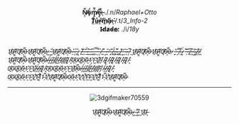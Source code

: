 <article>
  <p align="center">
    <b>N̸̙̹͌ö̴̡́m̸̡͈͐͌ę̴̧͒͘:̶̩̀͊</b> ./.n/<i>Raphael+Otto</i> <br>
    <b>T̸̤̄ů̶̲r̷̼͝m̸̭̈a̴̗̋:̶̞͘</b> /.t/<i>3_Info-2</i> <br>
    <b>I̴d̸a̷d̴e̷:̷</b> ./i/<i>18y</i> <br>
    <br>
  </p>
  <i>1̸̘̇0̶̛̝1̸͇͗0̸̙͂0̶͕̿0̵1̸̘̇0̶̛̝1̸͇͗0̸̙͂0̶͕̿0̵-̷͖̀-̶͚̾1̸̘̇0̶̛̝1̸͇͗0̸̙͂0̶͕̿0̵-̷̱̽-̷̩̾-̶̥̎-̷͓̄-̸̲̑-̶̲͠-̶̤̈́-̷͍̎-̶̪͝-̵̲͆-̵̻̈́-̵̥̿-̵̮͋-̵͔́-̸̜̉-̶̭̊-̵͔̏-̷̪͂-̷̦̒-̵̝͊-̸̟̈́-̷̳͑-̴̲̌-̶͇̏-̸̰͊-̵͙̓-̶̫͂-̴̄ͅ-̵͎̅-̸͒͜1̸̘̇0̶̛̝1̸͇͗0̸̙͂0̶͕̿0̵1̸̘̇0̶̛̝1̸͇͗0̸̙͂0̶͕̿0̵-̷̬̀-̵̠̓-̵͎͌-̸̤͌-̴̞̈́-̷͎̄-̵̜͝-̷̹͆-̸̟̅-̷͈̎-̴͖̔-̴̻͝/̵̞̽/̷̛̪1̸̘̇0̶̛̝1̸͇͗0̸̙͂0̶͕̿0̵1̸̘̇0̶̛̝1̸͇͗0̸̙͂0̶͕̿0̵/̶̝̈́/̶̺͑/̵̭̂/̸̢̈́/̵̺͛/̵̠̍/̸̝̉/̸̭̈/̴̥̎/̷͔͛/̵͓̂0̵̛̙0̴̣͘0̵̻̌0̷͗ͅ0̶̯́1̷̛̝1̵̺̆1̸̲̊/̵͝ͅ//̴̥̎/̷͔͛/̵͓̂/̴̥̎/̷͔͛/̵͓̂/̴̥̎/̷͔͛/̵͓̂/̴̥̎/̷͔͛/̵͓̂0̵̛̙0̴̣͘0̵̻̌0̷͗ͅ0̶̯́1̷̛̝1̵̺̆1̸̲̊/̴̯̈́/̶̙̍/̴̥̎/̷͔͛/̵͓̂0̵̛̙0̴̣͘0̵̻̌0̷͗ͅ0̶̯́1̷̛̝1̵̺̆1̸̲̊0̶͕̿0̵/̶̝̈́/̶̺͑/̵̭̂/̸̢̈́/̵̺͛/̵̠̍/̸̝̉/̸̭̈/̵͝ͅ//̴̯̈́/̶̙̍/̴̥̎/̷͔͛/̵͓̂0̵̛̙0̴̣͘0̵̻̌0̷͗ͅ0̶̯́1̷̛̝1̵̺̆1̸̲̊1̵̬͂1̸͔͐1̴̜̿1̸̹̾1̸̘̇0̶̛̝1̸͇͗0̸̙͂0̶͕̿0̵0̷͗ͅ0̶̯́1̷̛̝1̸̱̏1̸̰͒1̶̪͊1̵̺̆1̸̲̊1̵̬͂1̸͔͐1̴̜̿1̸̹̾1̸̘̇0̶̛̝1̸͇͗0̸̙͂0̶͕̿0̵</i> <br>
<hr>
 <div align="center">
   
  ![3dgifmaker70559](https://user-images.githubusercontent.com/101464708/183543934-44ea38f9-9f08-4c75-b7e5-bc507f318e33.gif)
  
 </div>
 <p align="center">1̸̘̇0̶̛̝1̸͇͗0̸̙͂0̶͕̿0̵1̸̘̇0̶̛̝1̸͇͗0̸̙͂0̶͕̿0̵-̷͖̀-̶͚̾-̸͒͜1̸̘̇0̶̛̝</p> <br>
</article>
  
